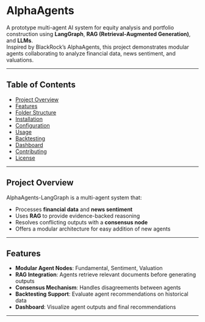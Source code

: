 # AlphaAgents

A prototype multi-agent AI system for equity analysis and portfolio construction using **LangGraph**, **RAG (Retrieval-Augmented Generation)**, and **LLMs**.  
Inspired by BlackRock’s AlphaAgents, this project demonstrates modular agents collaborating to analyze financial data, news sentiment, and valuations.

---

## Table of Contents
- [Project Overview](#project-overview)
- [Features](#features)
- [Folder Structure](#folder-structure)
- [Installation](#installation)
- [Configuration](#configuration)
- [Usage](#usage)
- [Backtesting](#backtesting)
- [Dashboard](#dashboard)
- [Contributing](#contributing)
- [License](#license)

---

## Project Overview
AlphaAgents-LangGraph is a multi-agent system that:
- Processes **financial data** and **news sentiment**
- Uses **RAG** to provide evidence-backed reasoning
- Resolves conflicting outputs with a **consensus node**
- Offers a modular architecture for easy addition of new agents

---

## Features
- **Modular Agent Nodes**: Fundamental, Sentiment, Valuation
- **RAG Integration**: Agents retrieve relevant documents before generating outputs
- **Consensus Mechanism**: Handles disagreements between agents
- **Backtesting Support**: Evaluate agent recommendations on historical data
- **Dashboard**: Visualize agent outputs and final recommendations

---
